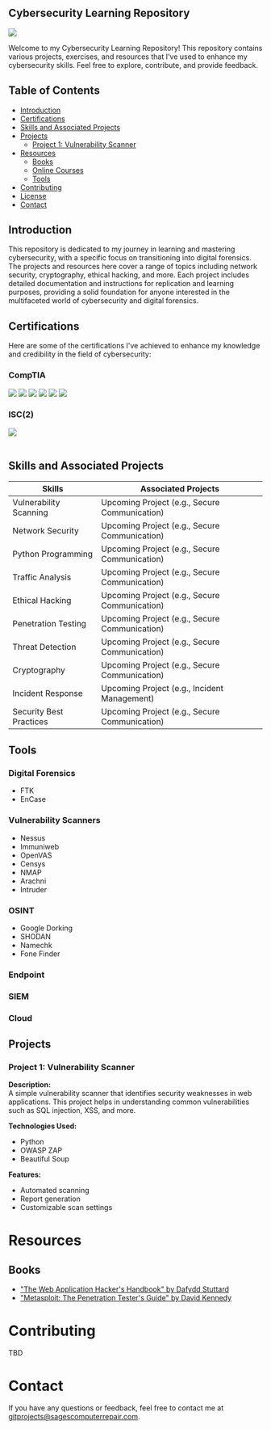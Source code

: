 ## Cybersecurity Learning Repository
<a href="https://www.linkedin.com/in/sagenclements/"><img src="https://img.shields.io/badge/LinkedIn-Connect-blue?logo=linkedin&style=flat-square"/></a>

Welcome to my Cybersecurity Learning Repository! This repository contains various projects, exercises, and resources that I've used to enhance my cybersecurity skills. Feel free to explore, contribute, and provide feedback.

## Table of Contents

- [Introduction](#introduction)
- [Certifications](#certifications)
- [Skills and Associated Projects](#skills-and-associated-projects)
- [Projects](#projects)
  - [Project 1: Vulnerability Scanner](#project-1-vulnerability-scanner)
- [Resources](#resources)
  - [Books](#books)
  - [Online Courses](#online-courses)
  - [Tools](#tools)
- [Contributing](#contributing)
- [License](#license)
- [Contact](#contact)

## Introduction

This repository is dedicated to my journey in learning and mastering cybersecurity, with a specific focus on transitioning into digital forensics. The projects and resources here cover a range of topics including network security, cryptography, ethical hacking, and more. Each project includes detailed documentation and instructions for replication and learning purposes, providing a solid foundation for anyone interested in the multifaceted world of cybersecurity and digital forensics.

## Certifications

Here are some of the certifications I've achieved to enhance my knowledge and credibility in the field of cybersecurity: <br>
### CompTIA<br>
<div>
  <img src="https://img.shields.io/badge/Sec%2B-Security%2B-red"/>
  <img src="https://img.shields.io/badge/CySa%2B-Cybersecurity%20Analyst%2B-red"/>
  <img src="https://img.shields.io/badge/PenTest%2B-Penetration%20Testing%2B-red"/>
  <img src="https://img.shields.io/badge/Project%2B-Project%20Management%2B-red"/>
  <img src="https://img.shields.io/badge/Net%2B-Network%2B-red"/>
  <img src="https://img.shields.io/badge/A%2B-IT%20Technician%2B-red"/>
</div>

### ISC(2)<br>
<div>
    <img src="https://img.shields.io/badge/CISSP-Certified%20Information%20Systems%20Security%20Professional-blue" /><br><br>
</div>



## Skills and Associated Projects

| Skills                | Associated Projects                        |
|-----------------------|--------------------------------------------|
| Vulnerability Scanning| Upcoming Project (e.g., Secure Communication) |
| Network Security      | Upcoming Project (e.g., Secure Communication) |
| Python Programming    | Upcoming Project (e.g., Secure Communication) |
| Traffic Analysis      | Upcoming Project (e.g., Secure Communication) |
| Ethical Hacking       | Upcoming Project (e.g., Secure Communication) |
| Penetration Testing   | Upcoming Project (e.g., Secure Communication) |
| Threat Detection      | Upcoming Project (e.g., Secure Communication) |
| Cryptography          | Upcoming Project (e.g., Secure Communication) |
| Incident Response     | Upcoming Project (e.g., Incident Management) |
| Security Best Practices| Upcoming Project (e.g., Secure Communication) |

## Tools
### Digital Forensics
- FTK
- EnCase
### Vulnerability Scanners
- Nessus
- Immuniweb
- OpenVAS
- Censys
- NMAP
- Arachni
- Intruder
### OSINT
- Google Dorking
- SHODAN
- Namechk
- Fone Finder
### Endpoint
### SIEM
### Cloud

## Projects

### Project 1: Vulnerability Scanner

**Description:**  
A simple vulnerability scanner that identifies security weaknesses in web applications. This project helps in understanding common vulnerabilities such as SQL injection, XSS, and more.

**Technologies Used:**
- Python
- OWASP ZAP
- Beautiful Soup

**Features:**
- Automated scanning
- Report generation
- Customizable scan settings

# Resources
## Books
- <a href="https://amzn.to/44T5r9X">"The Web Application Hacker's Handbook" by Dafydd Stuttard </a>
- <a href="https://amzn.to/44T5r9X">"Metasploit: The Penetration Tester's Guide" by David Kennedy </a>

# Contributing
TBD
# Contact
If you have any questions or feedback, feel free to contact me at gitprojects@sagescomputerrepair.com.


